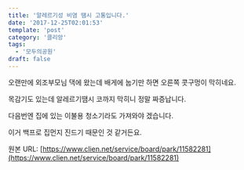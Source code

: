 ```yaml
---
title: '알레르기성 비염 땜시 고통입니다.'
date: '2017-12-25T02:01:53'
template: 'post'
category: '클리앙'
tags: 
  - '모두의공원'
draft: false
---
```


오랜만에 외조부모님 댁에 왔는데 배게에 눕기만 하면 오른쪽 콧구멍이 막히네요.

  

목감기도 있는데 알레르기땜시 코까지 막히니 정말 짜증납니다.

  

다음번엔 집에 있는 이불용 청소기라도 가져와야 겠습니다.

  

이거 백프로 집먼지 진드기 때문인 것 같거든요.

원본 URL: [https://www.clien.net/service/board/park/11582281](https://www.clien.net/service/board/park/11582281)